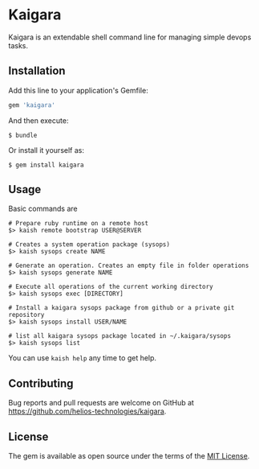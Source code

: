 # Kaigara

Kaigara is an extendable shell command line for managing simple devops tasks.

## Installation

Add this line to your application's Gemfile:

```ruby
gem 'kaigara'
```

And then execute:

    $ bundle

Or install it yourself as:

    $ gem install kaigara

## Usage

Basic commands are
```
# Prepare ruby runtime on a remote host
$> kaish remote bootstrap USER@SERVER

# Creates a system operation package (sysops)
$> kaish sysops create NAME

# Generate an operation. Creates an empty file in folder operations
$> kaish sysops generate NAME

# Execute all operations of the current working directory
$> kaish sysops exec [DIRECTORY]

# Install a kaigara sysops package from github or a private git repository
$> kaish sysops install USER/NAME

# list all kaigara sysops package located in ~/.kaigara/sysops
$> kaish sysops list
```

You can use `kaish help` any time to get help.

## Contributing

Bug reports and pull requests are welcome on GitHub at https://github.com/helios-technologies/kaigara.

## License

The gem is available as open source under the terms of the [MIT License](http://opensource.org/licenses/MIT).
